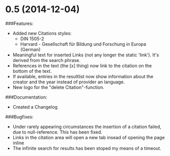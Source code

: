 # 0.5 (2014-12-04)

###Features:
   - Added new Citations styles:
      - DIN 1505-2
      - Harvard - Gesellschaft für Bildung und Forschung in Europa (German)
   - Meaningful text for inserted Links (not any longer the static 'link'). It's derived from the search phrase.
   - References in the text (the [x] thing) now link to the citation on the bottom of the text.
   - If available, entries in the resultlist now show information about the creator and the year
     instead of provider an language.
   - New logo for the "delete Citation"-function.

###Documentation:
  - Created a Changelog

###Bugfixes:
   - Under rarely appearing circumstances the insertion of a citation failed, due to null-reference.
   This has been fixed.
   - Links in the citation area will open a new tab insead of opening the page inline
   - The infinite search for results has been stoped my means of a timeout.
